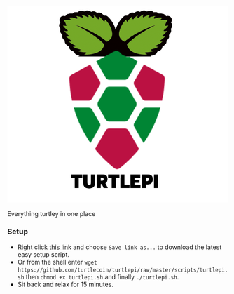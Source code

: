 
![image](https://github.com/crappyrules/turtlepi/blob/master/img/TURTLEPI.png)

Everything turtley in one place


### Setup

- Right click [this link](https://github.com/turtlecoin/turtlepi/raw/master/scripts/turtlepi.sh) and choose `Save link as...` to download the latest easy setup script.
- Or from the shell enter `wget https://github.com/turtlecoin/turtlepi/raw/master/scripts/turtlepi.sh` then `chmod +x turtlepi.sh` and finally `./turtlepi.sh`.
- Sit back and relax for 15 minutes.
